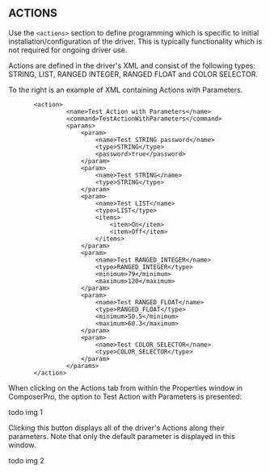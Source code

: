 ## ACTIONS

Use the `<actions>` section to define programming which is specific to initial installation/configuration of the driver. This is typically functionality which is not required for ongoing driver use.

Actions are defined in the driver's XML and consist of the following types: STRING, LIST, RANGED INTEGER, RANGED FLOAT and COLOR SELECTOR.

To the right is an example of XML containing Actions with Parameters.

	       <action>
	                <name>Test Action with Parameters</name>
	                <command>TestActionWithParameters</command>
	                <params>
	                    <param>
	                        <name>Test STRING password</name>
	                        <type>STRING</type>
	                        <password>true</password>
	                    </param>
	                    <param>
	                        <name>Test STRING</name>
	                        <type>STRING</type>
	                    </param>
	                    <param>
	                        <name>Test LIST</name>
	                        <type>LIST</type>
	                        <items>
	                            <item>On</item>
	                            <item>Off</item>
	                        </items>
	                    </param>
	                    <param>
	                        <name>Test RANGED_INTEGER</name>
	                        <type>RANGED_INTEGER</type>
	                        <minimum>79</minimum>
	                        <maximum>120</maximum>
	                    </param>
	                    <param>
	                        <name>Test RANGED_FLOAT</name>
	                        <type>RANGED_FLOAT</type>
	                        <minimum>50.5</minimum>
	                        <maximum>60.3</maximum>
	                    </param>
	                    <param>
	                        <name>Test COLOR_SELECTOR</name>
	                        <type>COLOR_SELECTOR</type>
	                    </param>
	                </params>
	       </action>

When clicking on the Actions tab from within the Properties window in ComposerPro, the option to Test Action with Parameters is presented:

todo img 1


Clicking this button displays all of the driver's Actions along their parameters. Note that only the default parameter is displayed in this window.

todo img 2

